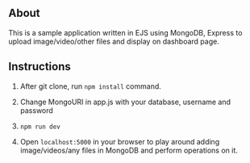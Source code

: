 ## About

This is a sample application written in EJS using MongoDB, Express to upload image/video/other files and display on dashboard page.

## Instructions

1. After git clone, run `npm install` command.

2. Change MongoURI in app.js with your database, username and password

3. `npm run dev`

4. Open `localhost:5000` in your browser to play around adding image/videos/any files in MongoDB and perform operations on it.